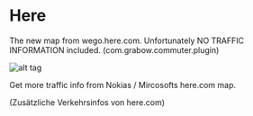 # Here
The new map from wego.here.com. Unfortunately NO TRAFFIC INFORMATION included. (com.grabow.commuter.plugin)

![alt tag](https://upload.wikimedia.org/wikipedia/commons/f/f3/Logo_HERE.png)
<p>
Get more traffic info from Nokias / Mircosofts here.com map.

(Zusätzliche Verkehrsinfos von here.com)
